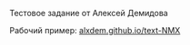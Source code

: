 Тестовое задание от Алексей Демидова

Рабочий пример: [alxdem.github.io/text-NMX](https://alxdem.github.io/text-NMX/)
